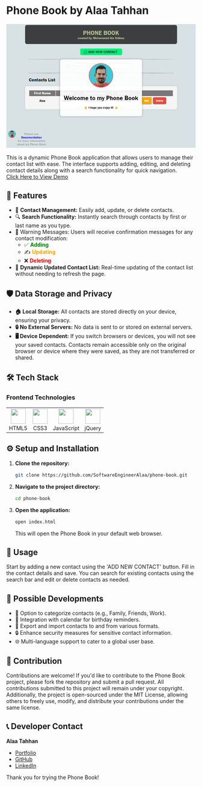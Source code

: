 # Phone Book by Alaa Tahhan

![Phone Book Banner](img/PhoneBookScreenshot.png)

This is a dynamic Phone Book application that allows users to manage their contact list with ease. The interface supports adding, editing, and deleting contact details along with a search functionality for quick navigation.<br>
[Click Here to View Demo](https://phonebook-alaa.netlify.app/)

## 🌟 Features

- 📱 **Contact Management:** Easily add, update, or delete contacts.
- 🔍 **Search Functionality:** Instantly search through contacts by first or last name as you type.
- 🚨 Warning Messages: Users will receive confirmation messages for any contact modification:
  - ✅ <span style="color:green; font-weight:bold">Adding</span>
  - ✍️ <span style="color:orange; font-weight:bold">Updating</span>
  - ❌ <span style="color:red; font-weight:bold">Deleting</span>
- 🔄 **Dynamic Updated Contact List:** Real-time updating of the contact list without needing to refresh the page.

## 🛡️ Data Storage and Privacy

- <span style="font-weight:bold">🏠 Local Storage:</span> All contacts are stored directly on your device, ensuring your privacy.
- <span style="font-weight:bold">🔒 No External Servers:</span> No data is sent to or stored on external servers.
- <span style="font-weight:bold">🖥️ Device Dependent:</span> If you switch browsers or devices, you will not see your saved contacts. Contacts remain accessible only on the original browser or device where they were saved, as they are not transferred or shared.

## 🛠️ Tech Stack

### Frontend Technologies

<div align="left">

<table>
  <tr>
    <td align="center"><img src="https://cdn.simpleicons.org/html5/E34F26" width="40" height="40"><br>HTML5</td>
    <td align="center"><img src="https://cdn.simpleicons.org/css3/1572B6" width="40" height="40"><br>CSS3</td>
    <td align="center"><img src="https://cdn.simpleicons.org/javascript/F7DF1E" width="40" height="40"><br>JavaScript</td>
    <td align="center"><img src="https://cdn.simpleicons.org/jquery/0769AD" width="40" height="40"><br>jQuery</td>
  </tr>
</table>

</div>

## ⚙️ Setup and Installation

1. **Clone the repository:**
   ```bash
   git clone https://github.com/SoftwareEngineerAlaa/phone-book.git
   ```
2. **Navigate to the project directory:**
   ```bash
   cd phone-book
   ```
3. **Open the application:**
   ```bash
   open index.html
   ```
   This will open the Phone Book in your default web browser.

## 📖 Usage

Start by adding a new contact using the 'ADD NEW CONTACT' button. Fill in the contact details and save. You can search for existing contacts using the search bar and edit or delete contacts as needed.

## 🚀 Possible Developments

- 📖 Option to categorize contacts (e.g., Family, Friends, Work).
- 📅 Integration with calendar for birthday reminders.
- 📲 Export and import contacts to and from various formats.
- 🔒 Enhance security measures for sensitive contact information.
- 🌐 Multi-language support to cater to a global user base.

## 🤝 Contribution

Contributions are welcome! If you'd like to contribute to the Phone Book project, please fork the repository and submit a pull request. All contributions submitted to this project will remain under your copyright. Additionally, the project is open-sourced under the MIT License, allowing others to freely use, modify, and distribute your contributions under the same license.

## 📞 Developer Contact

**Alaa Tahhan**

- [Portfolio](https://mohammadala.netlify.app/)
- [GitHub](https://github.com/SoftwareEngineerAlaa)
- [LinkedIn](https://www.linkedin.com/in/mohammad-ala-tahhan/)

Thank you for trying the Phone Book!
